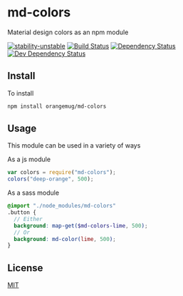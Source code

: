 # md-colors
Material design colors as an npm module

[![stability-unstable](https://img.shields.io/badge/stability-unstable-yellow.svg)][stability]
[![Build Status](https://circleci.com/gh/orangemug/md-colors.png?style=shield)][circleci]
[![Dependency Status](https://david-dm.org/orangemug/md-colors.svg)][dm-prod]
[![Dev Dependency Status](https://david-dm.org/orangemug/md-colors/dev-status.svg)][dm-dev]

[stability]:   https://github.com/orangemug/stability-badges#unstable
[circleci]:    https://circleci.com/gh/orangemug/md-colors
[dm-prod]:     https://david-dm.org/orangemug/md-colors
[dm-dev]:      https://david-dm.org/orangemug/md-colors#info=devDependencies



## Install
To install

```sh
npm install orangemug/md-colors
```


## Usage
This module can be used in a variety of ways

As a js module

```js
var colors = require("md-colors");
colors("deep-orange", 500);
```

As a sass module

```scss
@import "./node_modules/md-colors"
.button {
  // Either
  background: map-get($md-colors-lime, 500);
  // Or
  background: md-color(lime, 500);
}
```


## License
[MIT](LICENSE)
